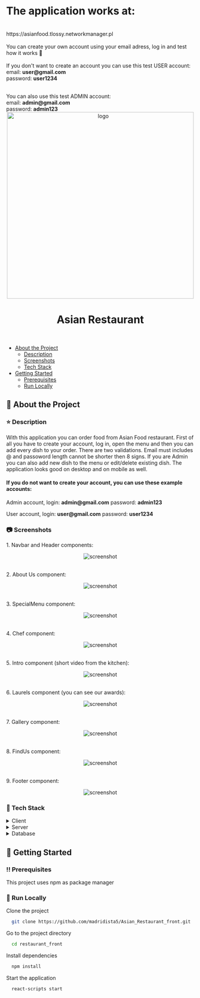 <h1>The application works at:</h1>
<br>
https://asianfood.tlossy.networkmanager.pl
<br>
<br>
You can create your own account using your email adress, log in and test how it works 🙂
<br>
<br>
If you don't want to create an account you can use this test USER account:
<br>
email: <b>user@gmail.com</b>
<br>
password: <b>user1234</b></p>
<br>
You can also use this test ADMIN account:
<br>
email: <b>admin@gmail.com</b>
<br>
password: <b>admin123</b>
<br>

<div align="center">

<img src="https://github.com/madridista5/madridista5/blob/main/asian_food.gif" alt="logo" width="500" height="auto" />
  <h1>Asian Restaurant</h1>
</div>

<br />

- [About the Project](#star2-about-the-project)
  * [Description](#star-description)
  * [Screenshots](#camera-screenshots)
  * [Tech Stack](#space_invader-tech-stack)
- [Getting Started](#toolbox-getting-started)
  * [Prerequisites](#bangbang-prerequisites)
  * [Run Locally](#running-run-locally)

  

<!-- About the Project -->
## :star2: About the Project

<!-- Description -->
### :star: Description
<p>With this application you can order food from Asian Food restaurant. First of all you have to create your account, log in, open the menu and then you can add every dish to your order. There are two validations. Email must includes @ and passoword length cannot be shorter then 8 signs. If you are Admin you can also add new dish to the menu or edit/delete existing dish. The application looks good on desktop and on mobile as well.</p>
<h4>If you do not want to create your account, you can use these example accounts:</h4>
<p>Admin account, login: <b>admin@gmail.com</b> password: <b>admin123</b></p>
<p>User account, login: <b>user@gmail.com</b> password: <b>user1234</b></p>


<!-- Screenshots -->
### :camera: Screenshots

<p>1. Navbar and Header components:</p>
<div align="center"> 
  <img src="https://github.com/madridista5/Asian_Restaurant_front/blob/main/screenshots/1.png" alt="screenshot" />
</div>

<br>
<p>2. About Us component:</p>
<div align="center"> 
  <img src="https://github.com/madridista5/Asian_Restaurant_front/blob/main/screenshots/2.png" alt="screenshot" />
</div>

<br>
<p>3. SpecialMenu component:</p>
<div align="center"> 
  <img src="https://github.com/madridista5/Asian_Restaurant_front/blob/main/screenshots/3.png" alt="screenshot" />
</div>

<br>
<p>4. Chef component:</p>
<div align="center"> 
  <img src="https://github.com/madridista5/Asian_Restaurant_front/blob/main/screenshots/4.png" alt="screenshot" />
</div>

<br>
<p>5. Intro component (short video from the kitchen):</p>
<div align="center"> 
  <img src="https://github.com/madridista5/Asian_Restaurant_front/blob/main/screenshots/5.png" alt="screenshot" />
</div>

<br>
<p>6. Laurels component (you can see our awards):</p>
<div align="center"> 
  <img src="https://github.com/madridista5/Asian_Restaurant_front/blob/main/screenshots/6.png" alt="screenshot" />
</div>

<br>
<p>7. Gallery component:</p>
<div align="center"> 
  <img src="https://github.com/madridista5/Asian_Restaurant_front/blob/main/screenshots/7.png" alt="screenshot" />
</div>

<br>
<p>8. FindUs component:</p>
<div align="center"> 
  <img src="https://github.com/madridista5/Asian_Restaurant_front/blob/main/screenshots/8.png" alt="screenshot" />
</div>

<br>
<p>9. Footer component:</p>
<div align="center"> 
  <img src="https://github.com/madridista5/Asian_Restaurant_front/blob/main/screenshots/9.png" alt="screenshot" />
</div>

<!-- TechStack -->
### :space_invader: Tech Stack

<details>
  <summary>Client</summary>
  <ul>
    <li><a href="https://www.typescriptlang.org/">Typescript</a></li>
    <li><a href="https://reactjs.org/">React.js</a></li>
  </ul>
</details>

<details>
  <summary>Server</summary>
  <ul>
    <li><a href="https://www.typescriptlang.org/">Typescript</a></li>
    <li><a href="https://nestjs.com/">Nest.js</a></li>  
    <li><a href="https://nodejs.org/en/">Node.js</a></li>
  </ul>
</details>

<details>
<summary>Database</summary>
  <ul>
    <li><a href="https://typeorm.io">TypeORM</a></li>  
  </ul>
</details>

<!-- Getting Started -->
## 	:toolbox: Getting Started

<!-- Prerequisites -->
### :bangbang: Prerequisites

This project uses npm as package manager


<!-- Run Locally -->
### :running: Run Locally

Clone the project

```bash
  git clone https://github.com/madridista5/Asian_Restaurant_front.git
```

Go to the project directory

```bash
  cd restaurant_front
```

Install dependencies

```bash
  npm install
```

Start the application

```bash
  react-scripts start
```
